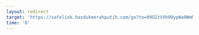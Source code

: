 ```yaml
---
layout: redirect
target: 'https://safelink.hasdukmerahputih.com/go?to=09OZzVXh00ypWa0WmMk0GhO5EbZekT0RUkxJabHRTMU9WpVkwWZVFUTFVpqQxbsZVMnRjVQVEWKbmTW5mxsRMMyOXdVkGpnZ3ZkbkSnNVlYpNexWXeTlTZMNITSMGYUhmw991ctbDaHRXIu1vd0bycy1mVzJlb3YXLXFGFsVudubWcm9nZp1lbjZSdGlmFj9wcnbybS9mNvloL1dGaHBXJhttZkdWYXNy5olualbGYWZy9zM6L0cHaHR'
time: '0'
---
```

